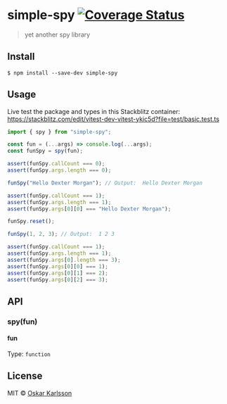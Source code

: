 # simple-spy [![Coverage Status](https://coveralls.io/repos/github/tjoskar/simple-spy/badge.svg?branch=master)](https://coveralls.io/github/tjoskar/simple-spy?branch=master)

> yet another spy library

## Install

```
$ npm install --save-dev simple-spy
```

## Usage

Live test the package and types in this Stackblitz container: https://stackblitz.com/edit/vitest-dev-vitest-ykic5d?file=test/basic.test.ts

```js
import { spy } from "simple-spy";

const fun = (...args) => console.log(...args);
const funSpy = spy(fun);

assert(funSpy.callCount === 0);
assert(funSpy.args.length === 0);

funSpy("Hello Dexter Morgan"); // Output:  Hello Dexter Morgan

assert(funSpy.callCount === 1);
assert(funSpy.args.length === 1);
assert(funSpy.args[0][0] === "Hello Dexter Morgan");

funSpy.reset();

funSpy(1, 2, 3); // Output:  1 2 3

assert(funSpy.callCount === 1);
assert(funSpy.args.length === 1);
assert(funSpy.args[0].length === 3);
assert(funSpy.args[0][0] === 1);
assert(funSpy.args[0][1] === 2);
assert(funSpy.args[0][2] === 3);
```

## API

### spy(fun)

#### fun

Type: `function`

## License

MIT © [Oskar Karlsson](https://tjoskar.dev)
